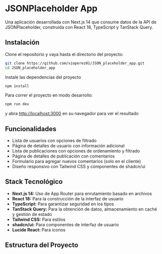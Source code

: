 # JSONPlaceholder App

Una aplicación desarrollada con Next.js 14 que consume datos de la API de JSONPlaceholder, construida con React 18, TypeScript y TanStack Query.

## Instalación

Clone el repositorio y vaya hasta el directorio del proyecto:

```sh
git clone https://github.com/xioperez01/JSON_placeholder_app.git
cd JSON_placeholder_app
```

Instale las dependencias del proyecto

```sh
npm install
```

Para correr el proyecto en modo desarrollo:

```sh
npm run dev
```

y abra [http://localhost:3000](http://localhost:3000) en su navegador para ver el resultado

## Funcionalidades

- Lista de usuarios con opciones de filtrado
- Página de detalles de usuario con información adicional
- Lista de publicaciones con opciones de ordenamiento y filtrado
- Página de detalles de publicación con comentarios
- Formulario para agregar nuevos comentarios (solo en el cliente)
- Diseño responsivo con Tailwind CSS y componentes de shadcn/ui

## Stack Tecnológico

- **Next.js 14:** Uso de App Router para enrutamiento basado en archivos
- **React 18:** Para la construcción de la interfaz de usuario
- **TypeScript:** Para garantizar seguridad en los tipos
- **TanStack Query:** Para la obtención de datos, almacenamiento en caché y gestión de estado
- **Tailwind CSS:** Para estilos
- **shadcn/ui:** Para componentes de interfaz de usuario
- **Lucide React:** Para iconos

## Estructura del Proyecto
